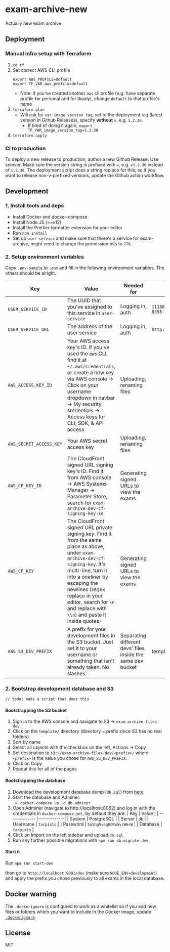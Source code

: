 # exam-archive-new

Actually new exam archive

## Deployment

### Manual infra setup with Terraform

1. ```cd tf```
2. Set correct AWS CLI profile 
   ```
   export AWS_PROFILE=default
   export TF_VAR_aws_profile=default
   ```
   - Note: if you've created another `aws` cli profile (e.g. have separate profile for personal and for tkoaly), change `default` to that profile's name
3. ```terraform plan```
   - Will ask for `var.image_version_tag`, set to the deployment tag (latest version in Github Releases), specify **without** `v`, e.g. `1.2.30`.
     - If tired of doing it again, `export TF_VAR_image_version_tag=1.2.30`
5. ```terraform apply```

### CI to production
To deploy a new release to production, author a new Github Release. Use semver. Make sure the version string is prefixed with `v`, e.g. `v1.2.30` instead of `1.2.30`. The deployment script does a string replace for this, so if you want to release non-v-prefixed versions, update the Github action workflow.

## Development

### 1. Install tools and deps

- Install Docker and docker-compose
- Install Node.JS (>=v12)
- Install the Prettier formatter extension for your editor
- Run `npm install`
- Set up `user-service` and make sure that there's a service for exam-archive, might need to change the permission bits to `770`.

### 2. Setup environment variables

Copy `.env-sample` to `.env` and fill in the following environment variables. The others should be alright.

| Key | Value | Needed for | Example |
| ------------- |-------------| - | - |
| `USER_SERVICE_ID` | The UUID that you've assigned to this service in `user-service` | Logging in, auth | `11188b9c-9534-4faf-8355-60973b720647` |
| `USER_SERVICE_URL` | The address of the user service | Logging in, auth | `http://localhost:8080` |
| `AWS_ACCESS_KEY_ID` | Your AWS access key's ID. If you've used the `aws` CLI, find it at `~/.aws/credentials`, or create a new key via AWS console -> Click on your username dropdown in navbar -> My security sredentials -> Access keys for CLI, SDK, & API access  | Uploading, renaming files | |
| `AWS_SECRET_ACCESS_KEY` | Your AWS secret access key  | Uploading, renaming files | |
| `AWS_CF_KEY_ID` | The CloudFront signed URL signing key's ID. Find it from AWS console -> AWS Systems Manager -> Parameter Store, search for `exam-archive-dev-cf-signing-key-id` | Generating signed URLs to view the exams | |
| `AWS_CF_KEY` | The CloudFront signed URL private signing key. Find it from the same place as above, under `exam-archive-dev-cf-signing-key`. It's multi-line, turn it into a oneliner by escaping the newlines (regex replace in your editor, search for `\n` and replace with `\\n`) and paste it inside quotes.  | Generating signed URLs to view the exams | |
| `AWS_S3_DEV_PREFIX` | A prefix for your development files in the S3 bucket. Just set it to your username or something that isn't already taken. No slashes.  | Separating different devs' files inside the same dev bucket | template |

### 2. Bootstrap development database and S3

```// todo: make a script that does this```

#### Bootstrapping the S3 bucket
1. Sign in to the AWS console and navigate to S3 -> `exam-archive-files-dev`
2. Click on the `template/` directory (directory = prefix since S3 has no real folders)
3. Sort by name
4. Select all objects with the checkbox on the left, Actions -> Copy
5. Set destination to `s3://exam-archive-files-dev/<prefix>/` where `<prefix>` is the value you chose for `AWS_S3_DEV_PREFIX`.
6. Click on Copy
7. Repeat this for all of the pages

#### Bootstrapping the database

1. Download the development database dump (`db.sql`) from [here](https://github.com/TKOaly/exam-archive-dev-db-dump)
2. Start the database and Adminer:
   - ```docker-compose up -d db adminer```
3. Open Adminer (navigate to http://localhost:8082) and log in with the credentials in `docker-compose.yml`, by default they are:
   | Key | Value |
   | ------------- |-------------|
   | System | PostgreSQL |
   | Server | `db` |
   | Username | `tarpisto` |
   | Password | `Su5hgVvoqUCRw5vrWmrW` |
   | Database | `tarpisto` |
4. Click on Import on the left sidebar and upload `db.sql`
5. Run any further possible migrations with `npm run db:migrate-dev`

#### Start it

Run 
```npm run start-dev```

then go to `http://localhost:9001/dev` (make sure `NODE_ENV=development`) and apply the prefix you chose previously to all exams in the local database.

## Docker warning
The `.dockerignore` is configured to work as a whitelist so if you add new files or folders which you want to include in the Docker image, update [`.dockerignore`](https://github.com/TKOaly/exam-archive-new/blob/master/.dockerignore).

## License

MIT
